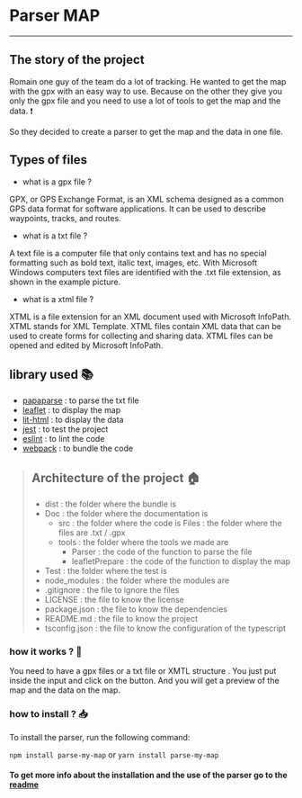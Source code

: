 # Parser MAP

----

## The story of the project 

Romain one guy of the team do a lot of tracking. He wanted to get the map with the gpx with an easy way to use.
Because on the other they give you only the gpx file and you need to use a lot of tools to get the map and the data. ❗

So they decided to create a parser to get the map and the data in one file.

## Types of files 

- what is a gpx file ? 

GPX, or GPS Exchange Format, is an XML schema designed as a common GPS data format for software applications. It can be used to describe waypoints, tracks, and routes.

- what is a txt file ?

A text file is a computer file that only contains text and has no special formatting such as bold text, italic text, images, etc. With Microsoft Windows computers text files are identified with the .txt file extension, as shown in the example picture.

- what is a xtml file ?

XTML is a file extension for an XML document used with Microsoft InfoPath. XTML stands for XML Template. XTML files contain XML data that can be used to create forms for collecting and sharing data. XTML files can be opened and edited by Microsoft InfoPath.



## library used 📚

- [papaparse](https://www.papaparse.com/) : to parse the txt file
- [leaflet](https://leafletjs.com/) : to display the map
- [lit-html](https://lit-html.polymer-project.org/) : to display the data
- [jest](https://jestjs.io/) : to test the project
- [eslint](https://eslint.org/) : to lint the code
- [webpack](https://webpack.js.org/) : to bundle the code



 >## Architecture of the project 🏠
> - dist : the folder where the bundle is
> - Doc : the folder where the documentation is
>   - src : the folder where the code is
>   Files : the folder where the files are .txt / .gpx 
>   - tools : the folder where the tools we made are
>     - Parser : the code of the function to parse the file
>     - leafletPrepare : the code of the function to display the map
> - Test : the folder where the test is
> - node_modules : the folder where the modules are
> - .gitignore : the file to ignore the files
> - LICENSE : the file to know the license
> - package.json : the file to know the dependencies
> - README.md : the file to know the project
> - tsconfig.json : the file to know the configuration of the typescript


### how it works ? 🤔

You need to have a gpx files or a txt file or XMTL structure . You just put inside the input and click on the button. And you will get a preview of the map and the data on the map.


### how to install ? 📥

To install the parser, run the following command:

``npm install parse-my-map``
or
``yarn install parse-my-map``

#### To get more info about the installation and the use of the parser go to the [readme](../readme.md)







